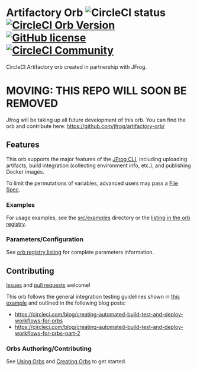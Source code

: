 # Artifactory Orb ![CircleCI status](https://circleci.com/gh/CircleCI-Public/artifactory-orb.svg "CircleCI status") [![CircleCI Orb Version](https://img.shields.io/badge/endpoint.svg?url=https://badges.circleci.io/orb/circleci/artifactory)](https://circleci.com/orbs/registry/orb/circleci/artifactory) [![GitHub license](https://img.shields.io/badge/license-MIT-blue.svg)](https://raw.githubusercontent.com/CircleCI-Public/artifactory-orb/master/LICENSE) [![CircleCI Community](https://img.shields.io/badge/community-CircleCI%20Discuss-343434.svg)](https://discuss.circleci.com/c/ecosystem/orbs)

CircleCI Artifactory orb created in partnership with JFrog.

# MOVING: THIS REPO WILL SOON BE REMOVED
Jfrog will be taking up all future development of this orb. You can find the orb and contribute here: https://github.com/jfrog/artifactory-orb/

## Features
This orb supports the major features of the [JFrog CLI](https://jfrog.com/confluence/display/CLI/CLI+for+JFrog+Artifactory), including uploading artifacts, build integration (collecting environment info, etc.), and publishing Docker images.

To limit the permutations of variables, advanced users may pass a [File Spec](https://jfrog.com/confluence/display/CLI/CLI+for+JFrog+Artifactory#CLIforJFrogArtifactory-UsingFileSpecs).

### Examples
For usage examples, see the [src/examples](https://github.com/CircleCI-Public/artifactory-orb/tree/master/src/examples) directory or the [listing in the orb registry](https://circleci.com/orbs/registry/orb/circleci/artifactory).

### Parameters/Configuration
See [orb registry listing](https://circleci.com/orbs/registry/orb/circleci/artifactory) for complete parameters information.

## Contributing
[Issues](https://github.com/CircleCI-Public/artifactory-orb/issues) and [pull requests](https://github.com/CircleCI-Public/artifactory-orb/pulls) welcome!

This orb follows the general integration testing guidelines shown in [this example](https://github.com/circleci-public/orb-tools-orb#examples) and outlined in the following blog posts:

- https://circleci.com/blog/creating-automated-build-test-and-deploy-workflows-for-orbs
- https://circleci.com/blog/creating-automated-build-test-and-deploy-workflows-for-orbs-part-2

### Orbs Authoring/Contributing
See [Using Orbs](https://circleci.com/docs/2.0/using-orbs) and [Creating Orbs](https://circleci.com/docs/2.0/creating-orbs) to get started.
